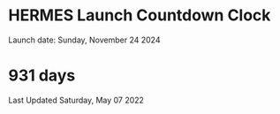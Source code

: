 # HERMES Launch Countdown Clock

Launch date: Sunday, November 24 2024
# 931 days

Last Updated Saturday, May 07 2022